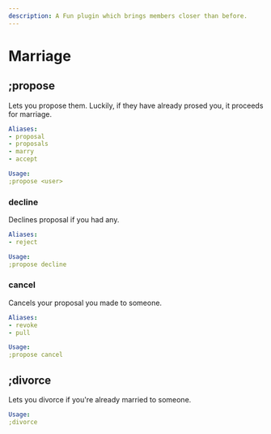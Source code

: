 ```yaml
---
description: A Fun plugin which brings members closer than before.
---
```


# Marriage

## ;propose

Lets you propose them. Luckily, if they have already prosed you, it proceeds for marriage.

```yaml
Aliases:
- proposal
- proposals
- marry
- accept

Usage:
;propose <user>
```

### decline

Declines proposal if you had any.

```yaml
Aliases:
- reject

Usage:
;propose decline
```

### cancel

Cancels your proposal you made to someone.

```yaml
Aliases:
- revoke
- pull

Usage:
;propose cancel
```

## ;divorce

Lets you divorce if you're already married to someone.

```yaml
Usage:
;divorce
```

